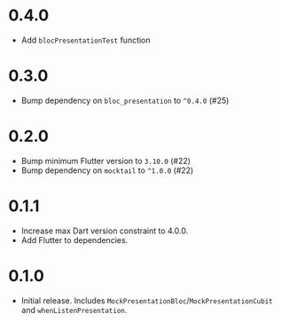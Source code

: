 # 0.4.0

- Add `blocPresentationTest` function

# 0.3.0

- Bump dependency on `bloc_presentation` to `^0.4.0` (#25)

# 0.2.0

- Bump minimum Flutter version to `3.10.0` (#22)
- Bump dependency on `mocktail` to `^1.0.0` (#22)

# 0.1.1

- Increase max Dart version constraint to 4.0.0.
- Add Flutter to dependencies.

# 0.1.0

- Initial release. Includes `MockPresentationBloc`/`MockPresentationCubit` and `whenListenPresentation`.
